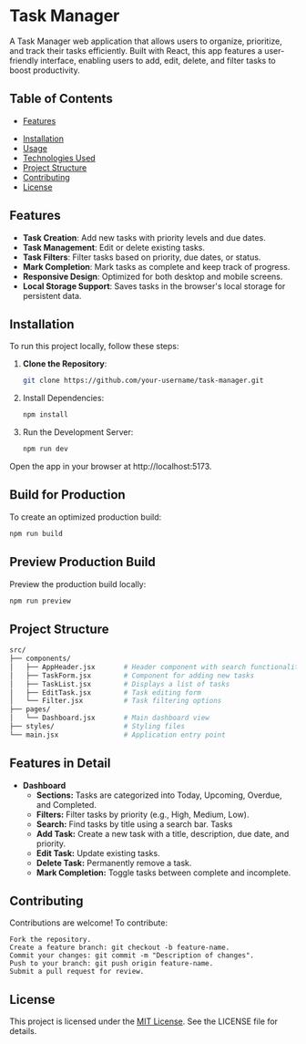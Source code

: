 # Task Manager

A Task Manager web application that allows users to organize, prioritize, and track their tasks efficiently. Built with React, this app features a user-friendly interface, enabling users to add, edit, delete, and filter tasks to boost productivity.

## Table of Contents
- [Features](#features)
<!--- [Screenshots](#screenshots)-->
- [Installation](#Installation)
- [Usage](#usage)
- [Technologies Used](#technologies-used)
- [Project Structure](#project-structure)
- [Contributing](#contributing)
- [License](#license)

## Features

- **Task Creation**: Add new tasks with priority levels and due dates.
- **Task Management**: Edit or delete existing tasks.
- **Task Filters**: Filter tasks based on priority, due dates, or status.
- **Mark Completion**: Mark tasks as complete and keep track of progress.
- **Responsive Design**: Optimized for both desktop and mobile screens.
- **Local Storage Support**: Saves tasks in the browser's local storage for persistent data.

<!--## Screenshots-->

<!--![Task List Screenshot](./screenshots/task-list.png)-->
<!--![Add Task Screenshot](./screenshots/add-task.png)-->

## Installation

To run this project locally, follow these steps:

1. **Clone the Repository**:
   ```bash
   git clone https://github.com/your-username/task-manager.git


2. Install Dependencies:

    ```bash
    npm install
3. Run the Development Server:

    ```bash
    npm run dev


Open the app in your browser at http://localhost:5173.

## Build for Production
To create an optimized production build:

```bash
npm run build
```
## Preview Production Build
Preview the production build locally:

```bash
npm run preview
```

## Project Structure
```bash
src/
├── components/
│   ├── AppHeader.jsx       # Header component with search functionality
│   ├── TaskForm.jsx        # Component for adding new tasks
│   ├── TaskList.jsx        # Displays a list of tasks
│   ├── EditTask.jsx        # Task editing form
│   └── Filter.jsx          # Task filtering options
├── pages/
│   └── Dashboard.jsx       # Main dashboard view
├── styles/                 # Styling files
└── main.jsx                # Application entry point
```

## Features in Detail
 - **Dashboard**
    - **Sections:** Tasks are categorized into Today, Upcoming, Overdue, and Completed.
    - **Filters:** Filter tasks by priority (e.g., High, Medium, Low).
    - **Search:** Find tasks by title using a search bar.
Tasks
    - **Add Task:** Create a new task with a title, description, due date, and priority.
    - **Edit Task:** Update existing tasks.
    - **Delete Task:** Permanently remove a task.
    - **Mark Completion:** Toggle tasks between complete and incomplete.
## Contributing
Contributions are welcome! To contribute:

    Fork the repository.
    Create a feature branch: git checkout -b feature-name.
    Commit your changes: git commit -m "Description of changes".
    Push to your branch: git push origin feature-name.
    Submit a pull request for review.
## License
This project is licensed under the [MIT License](https://www.google.com). See the LICENSE file for details.
